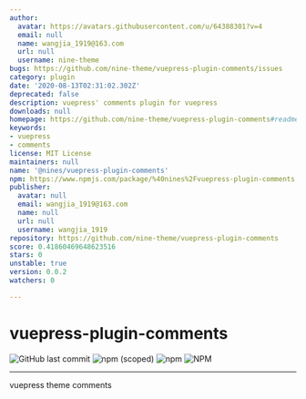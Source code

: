 ```yaml
---
author:
  avatar: https://avatars.githubusercontent.com/u/64388301?v=4
  email: null
  name: wangjia_1919@163.com
  url: null
  username: nine-theme
bugs: https://github.com/nine-theme/vuepress-plugin-comments/issues
category: plugin
date: '2020-08-13T02:31:02.302Z'
deprecated: false
description: vuepress' comments plugin for vuepress
downloads: null
homepage: https://github.com/nine-theme/vuepress-plugin-comments#readme
keywords:
- vuepress
- comments
license: MIT License
maintainers: null
name: '@nines/vuepress-plugin-comments'
npm: https://www.npmjs.com/package/%40nines%2Fvuepress-plugin-comments
publisher:
  avatar: null
  email: wangjia_1919@163.com
  name: null
  url: null
  username: wangjia_1919
repository: https://github.com/nine-theme/vuepress-plugin-comments
score: 0.41860469648623516
stars: 0
unstable: true
version: 0.0.2
watchers: 0

---
```


# vuepress-plugin-comments
![GitHub last commit](https://img.shields.io/github/last-commit/nine-theme/vuepress-plugin-comments) 
![npm (scoped)](https://img.shields.io/npm/v/@nine-theme/vuepress-plugin-comments) 
![npm](https://img.shields.io/npm/dt/@nine-theme/vuepress-plugin-comments) 
![NPM](https://img.shields.io/npm/l/@nine-theme/vuepress-plugin-comments)

---
vuepress theme comments 
